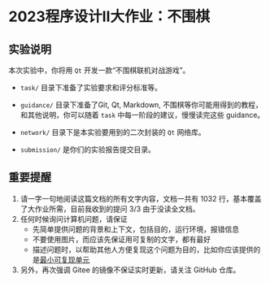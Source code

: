 # 2023程序设计Ⅱ大作业：不围棋

## 实验说明

本次实验中，你将用 `Qt` 开发一款“不围棋联机对战游戏”。

- `task/` 目录下准备了实验要求和评分标准等。

- `guidance/` 目录下准备了Git, Qt, Markdown, 不围棋等你可能用得到的教程，和其他说明，你可以随着 `task` 中每一阶段的建议，慢慢读完这些 guidance。

- `network/` 目录下是本实验要用到的二次封装的 `Qt` 网络库。

- `submission/` 是你们的实验报告提交目录。

## 重要提醒

1. 请一字一句地阅读这篇文档的所有文字内容，文档一共有 1032 行，基本覆盖了大作业所需，目前我收到的提问 3/3 由于没读全文档。
2. 任何时候询问计算机问题，请保证
   - 先简单提供问题的背景和上下文，包括目的，运行环境，报错信息
   - 不要使用图片，而应该先保证用可复制的文字，都有最好
   - 描述问题时，以帮助其他人方便复现这个问题为目的，比如你应该提供的是[最小可复现单元](https://stackoverflow.com/help/minimal-reproducible-example)
3. 另外，再次强调 Gitee 的镜像不保证实时更新，请关注 GitHub 仓库。